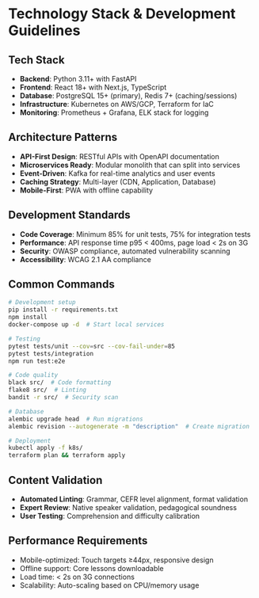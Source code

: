 # Technology Stack & Development Guidelines

## Tech Stack
- **Backend**: Python 3.11+ with FastAPI
- **Frontend**: React 18+ with Next.js, TypeScript
- **Database**: PostgreSQL 15+ (primary), Redis 7+ (caching/sessions)
- **Infrastructure**: Kubernetes on AWS/GCP, Terraform for IaC
- **Monitoring**: Prometheus + Grafana, ELK stack for logging

## Architecture Patterns
- **API-First Design**: RESTful APIs with OpenAPI documentation
- **Microservices Ready**: Modular monolith that can split into services
- **Event-Driven**: Kafka for real-time analytics and user events
- **Caching Strategy**: Multi-layer (CDN, Application, Database)
- **Mobile-First**: PWA with offline capability

## Development Standards
- **Code Coverage**: Minimum 85% for unit tests, 75% for integration tests
- **Performance**: API response time p95 < 400ms, page load < 2s on 3G
- **Security**: OWASP compliance, automated vulnerability scanning
- **Accessibility**: WCAG 2.1 AA compliance

## Common Commands
```bash
# Development setup
pip install -r requirements.txt
npm install
docker-compose up -d  # Start local services

# Testing
pytest tests/unit --cov=src --cov-fail-under=85
pytest tests/integration
npm run test:e2e

# Code quality
black src/  # Code formatting
flake8 src/  # Linting
bandit -r src/  # Security scan

# Database
alembic upgrade head  # Run migrations
alembic revision --autogenerate -m "description"  # Create migration

# Deployment
kubectl apply -f k8s/
terraform plan && terraform apply
```

## Content Validation
- **Automated Linting**: Grammar, CEFR level alignment, format validation
- **Expert Review**: Native speaker validation, pedagogical soundness
- **User Testing**: Comprehension and difficulty calibration

## Performance Requirements
- Mobile-optimized: Touch targets ≥44px, responsive design
- Offline support: Core lessons downloadable
- Load time: < 2s on 3G connections
- Scalability: Auto-scaling based on CPU/memory usage